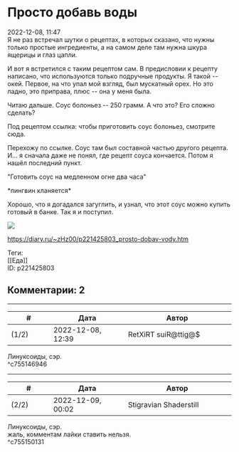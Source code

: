 Просто добавь воды
==================

  
2022-12-08, 11:47  
 Я не раз встречал шутки о рецептах, в которых сказано, что нужны только простые ингредиенты, а на самом деле там нужна шкура ящерицы и глаз цапли.   
   
 И вот я встретился с таким рецептом сам. В предисловии к рецепту написано, что используются только подручные продукты. Я такой -- окей. Первое, на что упал мой взгляд, был мускатный орех. Но это ладно, это приправа, плюс -- она у меня была.   
   
 Читаю дальше. Соус болоньез -- 250 грамм. А что это? Его сложно сделать?   
   
 Под рецептом ссылка: чтобы приготовить соус болоньез, смотрите сюда.   
   
 Перехожу по ссылке. Соус там был составной частью другого рецепта. И... я сначала даже не понял, где рецепт соуса кончается. Потом я нашёл последний пункт.   
   
 "Готовить соус на медленном огне два часа"   
   
 \*пингвин кланяется\*   
   
 Хорошо, что я догадался загуглить, и узнал, что этот соус можно купить готовый в банке. Так я и поступил.   
   
   [![](https://i.yapx.ru/VH9HH.png)](https://yapx.ru/v/VH9HH)     
  
<https://diary.ru/~zHz00/p221425803_prosto-dobav-vody.htm>  
  
Теги:  
[[Еда]]  
ID: p221425803  


Комментарии: 2
--------------

  


---



|         #         |              Дата              |                     Автор                     |           ID           |
| --- | --- | --- | --- |
| (1/2) | 2022-12-08, 12:39 | RetXiRT suiR@ttig@$ | c755146946 |

  
 Линуксоиды, сэр.   
 ^c755146946

---



|         #         |              Дата              |                     Автор                     |           ID           |
| --- | --- | --- | --- |
| (2/2) | 2022-12-09, 00:02 | Stigravian Shaderstill | c755150131 |

  
  Линуксоиды, сэр.    
 жаль, комментам лайки ставить нельзя.   
 ^c755150131